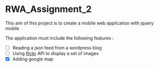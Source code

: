 # RWA_Assignment_2

This aim of this project is to create a mobile web application with jquery mobile

The application must include the following features : 

- [ ] Reading a json feed from a wordpress blog
- [ ] Using [flickr](https://www.flickr.com) API to display a set of images
- [x] Adding google map
